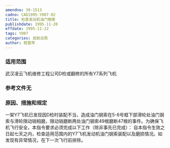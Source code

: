 ```yaml
---
amendno: 39-1513
cadno: CAD1995-Y007-02
title: 检查发动机油门钢索
publishdate: 1995-11-20
effdate: 1995-11-22
tags: Y007
categories: 民航总局
author: 程晋萍
---
```


### 适用范围 
武汉凌云飞机维修工程公司D检或翻修的所有Y7系列飞机

### 参考文件无

### 原因、措施和规定 
一架Y7飞机已发现因D检时装配不当，造成油门钢索在5-6号框下部滑轮处油门钢索与滑轮限动销相磨，限动销磨断两处油门钢索49根磨断47根的事件。为确保飞机飞行安全，本指令要求必须完成以下工作（除非事先已完成）： 
    自本指令生效之日起七天之内，检查适用范围内的Y7飞机发动机油门钢索装配以及磨损情况。如发现有异常情况，在下一次飞行前排除。
